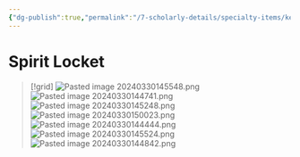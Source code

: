 ```yaml
---
{"dg-publish":true,"permalink":"/7-scholarly-details/specialty-items/key-items/artifacts/spirit-locket/","noteIcon":""}
---
```


# Spirit Locket

>[!grid]
>![Pasted image 20240330145548.png](/img/user/x.%20Assets/Attachments/Pasted%20image%2020240330145548.png)
>![Pasted image 20240330144741.png](/img/user/x.%20Assets/Attachments/Pasted%20image%2020240330144741.png)
>![Pasted image 20240330145248.png](/img/user/x.%20Assets/Attachments/Pasted%20image%2020240330145248.png)
>![Pasted image 20240330150023.png](/img/user/x.%20Assets/Attachments/Pasted%20image%2020240330150023.png)
>![Pasted image 20240330144444.png](/img/user/x.%20Assets/Attachments/Pasted%20image%2020240330144444.png)
>![Pasted image 20240330145524.png](/img/user/x.%20Assets/Attachments/Pasted%20image%2020240330145524.png)
>![Pasted image 20240330144842.png](/img/user/x.%20Assets/Attachments/Pasted%20image%2020240330144842.png)

